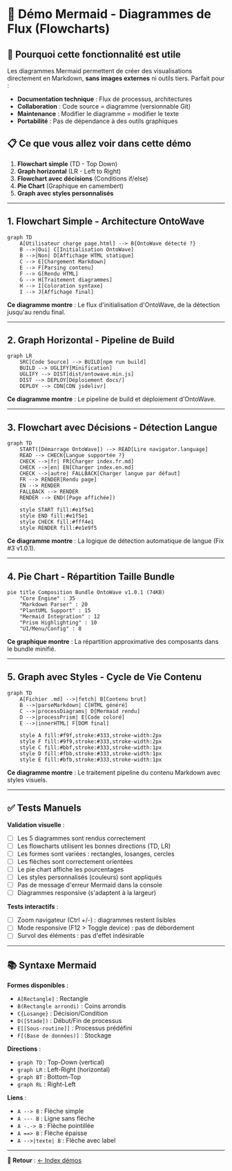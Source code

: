 # 🌊 Démo Mermaid - Diagrammes de Flux (Flowcharts)

## 🎯 Pourquoi cette fonctionnalité est utile

Les diagrammes Mermaid permettent de créer des visualisations directement en Markdown, **sans images externes** ni outils tiers. Parfait pour :

- **Documentation technique** : Flux de processus, architectures
- **Collaboration** : Code source = diagramme (versionnable Git)
- **Maintenance** : Modifier le diagramme = modifier le texte
- **Portabilité** : Pas de dépendance à des outils graphiques

## 📋 Ce que vous allez voir dans cette démo

1. **Flowchart simple** (TD - Top Down)
2. **Graph horizontal** (LR - Left to Right)
3. **Flowchart avec décisions** (Conditions if/else)
4. **Pie Chart** (Graphique en camembert)
5. **Graph avec styles personnalisés**

---

## 1. Flowchart Simple - Architecture OntoWave

```mermaid
graph TD
    A[Utilisateur charge page.html] --> B{OntoWave détecté ?}
    B -->|Oui| C[Initialisation OntoWave]
    B -->|Non| D[Affichage HTML statique]
    C --> E[Chargement Markdown]
    E --> F[Parsing contenu]
    F --> G[Rendu HTML]
    G --> H[Traitement diagrammes]
    H --> I[Coloration syntaxe]
    I --> J[Affichage final]
```

**Ce diagramme montre** : Le flux d'initialisation d'OntoWave, de la détection jusqu'au rendu final.

---

## 2. Graph Horizontal - Pipeline de Build

```mermaid
graph LR
    SRC[Code Source] --> BUILD[npm run build]
    BUILD --> UGLIFY[Minification]
    UGLIFY --> DIST[dist/ontowave.min.js]
    DIST --> DEPLOY[Déploiement docs/]
    DEPLOY --> CDN[CDN jsdelivr]
```

**Ce diagramme montre** : Le pipeline de build et déploiement d'OntoWave.

---

## 3. Flowchart avec Décisions - Détection Langue

```mermaid
graph TD
    START([Démarrage OntoWave]) --> READ[Lire navigator.language]
    READ --> CHECK{Langue supportée ?}
    CHECK -->|fr| FR[Charger index.fr.md]
    CHECK -->|en| EN[Charger index.en.md]
    CHECK -->|autre| FALLBACK[Charger langue par défaut]
    FR --> RENDER[Rendu page]
    EN --> RENDER
    FALLBACK --> RENDER
    RENDER --> END([Page affichée])
    
    style START fill:#e1f5e1
    style END fill:#e1f5e1
    style CHECK fill:#fff4e1
    style RENDER fill:#e1e9f5
```

**Ce diagramme montre** : La logique de détection automatique de langue (Fix #3 v1.0.1).

---

## 4. Pie Chart - Répartition Taille Bundle

```mermaid
pie title Composition Bundle OntoWave v1.0.1 (74KB)
    "Core Engine" : 35
    "Markdown Parser" : 20
    "PlantUML Support" : 15
    "Mermaid Integration" : 12
    "Prism Highlighting" : 10
    "UI/Menu/Config" : 8
```

**Ce graphique montre** : La répartition approximative des composants dans le bundle minifié.

---

## 5. Graph avec Styles - Cycle de Vie Contenu

```mermaid
graph TD
    A[Fichier .md] -->|fetch| B[Contenu brut]
    B -->|parseMarkdown| C[HTML généré]
    C -->|processDiagrams| D[Mermaid rendu]
    D -->|processPrism| E[Code coloré]
    E -->|innerHTML| F[DOM final]
    
    style A fill:#f9f,stroke:#333,stroke-width:2px
    style F fill:#9f9,stroke:#333,stroke-width:2px
    style C fill:#bbf,stroke:#333,stroke-width:1px
    style D fill:#fbb,stroke:#333,stroke-width:1px
    style E fill:#bfb,stroke:#333,stroke-width:1px
```

**Ce diagramme montre** : Le traitement pipeline du contenu Markdown avec styles visuels.

---

## ✅ Tests Manuels

**Validation visuelle** :

- [ ] Les 5 diagrammes sont rendus correctement
- [ ] Les flowcharts utilisent les bonnes directions (TD, LR)
- [ ] Les formes sont variées : rectangles, losanges, cercles
- [ ] Les flèches sont correctement orientées
- [ ] Le pie chart affiche les pourcentages
- [ ] Les styles personnalisés (couleurs) sont appliqués
- [ ] Pas de message d'erreur Mermaid dans la console
- [ ] Diagrammes responsive (s'adaptent à la largeur)

**Tests interactifs** :

- [ ] Zoom navigateur (Ctrl +/-) : diagrammes restent lisibles
- [ ] Mode responsive (F12 > Toggle device) : pas de débordement
- [ ] Survol des éléments : pas d'effet indésirable

---

## 📚 Syntaxe Mermaid

**Formes disponibles** :

- `A[Rectangle]` : Rectangle
- `B(Rectangle arrondi)` : Coins arrondis
- `C{Losange}` : Décision/Condition
- `D([Stade])` : Début/Fin de processus
- `E[[Sous-routine]]` : Processus prédéfini
- `F[(Base de données)]` : Stockage

**Directions** :

- `graph TD` : Top-Down (vertical)
- `graph LR` : Left-Right (horizontal)
- `graph BT` : Bottom-Top
- `graph RL` : Right-Left

**Liens** :

- `A --> B` : Flèche simple
- `A --- B` : Ligne sans flèche
- `A -.-> B` : Flèche pointillée
- `A ==> B` : Flèche épaisse
- `A -->|texte| B` : Flèche avec label

---

**🔗 Retour** : [← Index démos](index.md)
